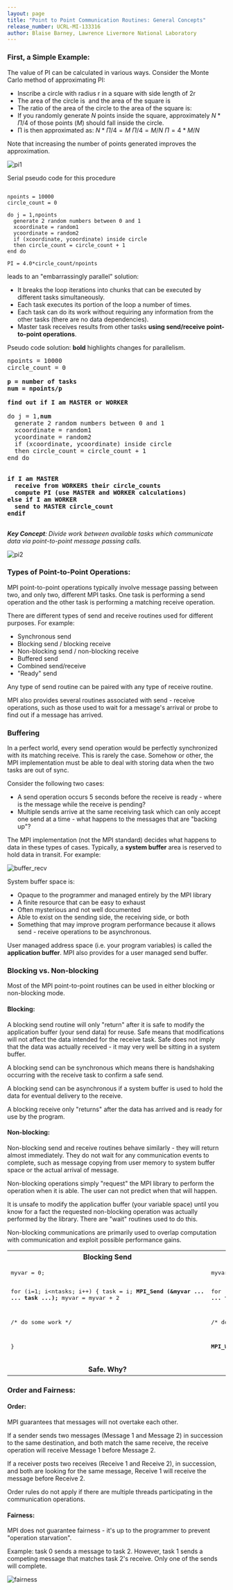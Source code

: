 ```yaml
---
layout: page
title: "Point to Point Communication Routines: General Concepts"
release_number: UCRL-MI-133316
author: Blaise Barney, Lawrence Livermore National Laboratory
---
```


### First, a Simple Example:

The value of PI can be calculated in various ways. Consider the Monte Carlo method of approximating PI:

* Inscribe a circle with radius r in a square with side length of 2r
* The area of the circle is <MATH>Πr^2</MATH> and the area of the square is <MATH>4r^2</MATH>
* The ratio of the area of the circle to the area of the square is: 
<MATH>Πr^2 / 4r^2 = Π / 4</MATH>
* If you randomly generate $N$ points inside the square, approximately 
$N * Π / 4$ of those points ($M$) should fall inside the circle.
* Π is then approximated as: 
$N * Π / 4 = M$
$Π / 4 = M / N$
$Π = 4 * M / N$

Note that increasing the number of points generated improves the approximation.

![pi1](images/pi1.gif)

Serial pseudo code for this procedure

```

npoints = 10000
circle_count = 0

do j = 1,npoints
  generate 2 random numbers between 0 and 1
  xcoordinate = random1
  ycoordinate = random2
  if (xcoordinate, ycoordinate) inside circle
  then circle_count = circle_count + 1
end do

PI = 4.0*circle_count/npoints
```

leads to an "embarrassingly parallel" solution:
* It breaks the loop iterations into chunks that can be executed by different tasks simultaneously.
* Each task executes its portion of the loop a number of times.
* Each task can do its work without requiring any information from the other tasks (there are no data dependencies).
* Master task receives results from other tasks **using send/receive point-to-point operations**.

Pseudo code solution: **bold** highlights changes for parallelism.
<pre>
npoints = 10000
circle_count = 0

<b>p = number of tasks</b>
<b>num = npoints/p</b>

<b>find out if I am MASTER or WORKER</b>

do j = 1,<b>num</b> 
  generate 2 random numbers between 0 and 1
  xcoordinate = random1
  ycoordinate = random2
  if (xcoordinate, ycoordinate) inside circle
  then circle_count = circle_count + 1
end do

<b>
if I am MASTER
  receive from WORKERS their circle_counts
  compute PI (use MASTER and WORKER calculations)
else if I am WORKER
  send to MASTER circle_count
endif
</b>
</pre>

***Key Concept**: Divide work between available tasks which communicate data via point-to-point message passing calls.*

![pi2](images/pi2.gif)

### Types of Point-to-Point Operations:

MPI point-to-point operations typically involve message passing between two, and only two, different MPI tasks. One task is performing a send operation and the other task is performing a matching receive operation.

There are different types of send and receive routines used for different purposes. For example:
* Synchronous send
* Blocking send / blocking receive
* Non-blocking send / non-blocking receive
* Buffered send
* Combined send/receive
* "Ready" send

Any type of send routine can be paired with any type of receive routine.

MPI also provides several routines associated with send - receive operations, such as those used to wait for a message's arrival or probe to find out if a message has arrived.

### Buffering

In a perfect world, every send operation would be perfectly synchronized with its matching receive. This is rarely the case. Somehow or other, the MPI implementation must be able to deal with storing data when the two tasks are out of sync.

Consider the following two cases:
* A send operation occurs 5 seconds before the receive is ready - where is the message while the receive is pending?
* Multiple sends arrive at the same receiving task which can only accept one send at a time - what happens to the messages that are "backing up"?

The MPI implementation (not the MPI standard) decides what happens to data in these types of cases. Typically, a **system buffer** area is reserved to hold data in transit. For example:

![buffer_recv](images/buffer_recv.gif)

System buffer space is:
* Opaque to the programmer and managed entirely by the MPI library
* A finite resource that can be easy to exhaust
* Often mysterious and not well documented
* Able to exist on the sending side, the receiving side, or both
* Something that may improve program performance because it allows send - receive operations to be asynchronous.

User managed address space (i.e. your program variables) is called the **application buffer**. MPI also provides for a user managed send buffer.

### Blocking vs. Non-blocking

Most of the MPI point-to-point routines can be used in either blocking or non-blocking mode.

#### Blocking:

A blocking send routine will only "return" after it is safe to modify the application buffer (your send data) for reuse. Safe means that modifications will not affect the data intended for the receive task. Safe does not imply that the data was actually received - it may very well be sitting in a system buffer.

A blocking send can be synchronous which means there is handshaking occurring with the receive task to confirm a safe send.

A blocking send can be asynchronous if a system buffer is used to hold the data for eventual delivery to the receive.

A blocking receive only "returns" after the data has arrived and is ready for use by the program.

#### Non-blocking:

Non-blocking send and receive routines behave similarly - they will return almost immediately. They do not wait for any communication events to complete, such as message copying from user memory to system buffer space or the actual arrival of message.

Non-blocking operations simply "request" the MPI library to perform the operation when it is able. The user can not predict when that will happen.

It is unsafe to modify the application buffer (your variable space) until you know for a fact the requested non-blocking operation was actually performed by the library. There are "wait" routines used to do this.

Non-blocking communications are primarily used to overlap computation with communication and exploit possible performance gains.

<table>
<tr>
<th>Blocking Send</th>
<th>Non-blocking Send</th>
</tr>
<tr>
<td>
<pre>
myvar = 0;

for (i=1; i<ntasks; i++) {
   task = i;
   <b>MPI_Send (&myvar ... ... task ...);</b>
   myvar = myvar + 2

   /* do some work */

   }
</pre>
</td>
<td>
<pre>
myvar = 0;

for (i=1; i<ntasks; i++) {
   task = i;
   <b>MPI_Isend (&myvar ... ... task ...);</b>
   myvar = myvar + 2;

   /* do some work */

   <b>MPI_Wait (...);</b>
   }
</pre>
</td>
</tr>
<tr>
<td style="text-align:center">
<b>Safe. Why?</b>
</td>
<td style="text-align:center">
<b>Unsafe. Why?</b>
</td>
</tr>
</table>

### Order and Fairness:

#### Order:

MPI guarantees that messages will not overtake each other.

If a sender sends two messages (Message 1 and Message 2) in succession to the same destination, and both match the same receive, the receive operation will receive Message 1 before Message 2.

If a receiver posts two receives (Receive 1 and Receive 2), in succession, and both are looking for the same message, Receive 1 will receive the message before Receive 2.

Order rules do not apply if there are multiple threads participating in the communication operations.

#### Fairness:

MPI does not guarantee fairness - it's up to the programmer to prevent "operation starvation".

Example: task 0 sends a message to task 2. However, task 1 sends a competing message that matches task 2's receive. Only one of the sends will complete.

![fairness](images/fairness.gif)
